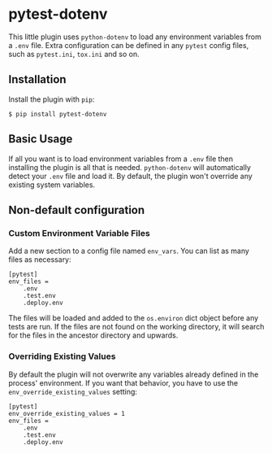 # pytest-dotenv

This little plugin uses `python-dotenv` to load any environment variables from a `.env` file. Extra configuration can be defined in any `pytest` config files, such as `pytest.ini`, `tox.ini` and so on.

## Installation

Install the plugin with `pip`:

```
$ pip install pytest-dotenv
```

## Basic Usage

If all you want is to load environment variables from a `.env` file then installing the plugin is all that is needed. `python-dotenv` will automatically detect your `.env` file and load it. By default, the plugin won't override any existing system variables. 


## Non-default configuration

### Custom Environment Variable Files

Add a new section to a config file named `env_vars`.
You can list as many files as necessary:

```
[pytest]
env_files =
    .env
    .test.env
    .deploy.env
```

The files will be loaded and added to the `os.environ` dict object before
any tests are run. If the files are not found on the working directory, it will search for the files in the ancestor directory and upwards. 

### Overriding Existing Values

By default the plugin will not overwrite any variables already defined in the
process' environment. If you want that behavior, you have to use the
`env_override_existing_values` setting:

```
[pytest]
env_override_existing_values = 1
env_files =
    .env
    .test.env
    .deploy.env
```
